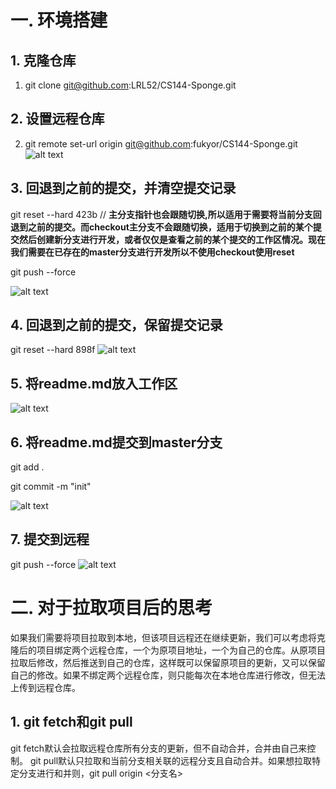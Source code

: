 # 一. 环境搭建
## 1. 克隆仓库
1. git clone git@github.com:LRL52/CS144-Sponge.git
## 2. 设置远程仓库
2. git remote set-url origin git@github.com:fukyor/CS144-Sponge.git
![alt text](image.png)

## 3. 回退到之前的提交，并清空提交记录
git reset --hard 423b // **主分支指针也会跟随切换,所以适用于需要将当前分支回退到之前的提交。而checkout主分支不会跟随切换，适用于切换到之前的某个提交然后创建新分支进行开发，或者仅仅是查看之前的某个提交的工作区情况。现在我们需要在已存在的master分支进行开发所以不使用checkout使用reset**

git push --force

![alt text](image-3.png)

## 4. 回退到之前的提交，保留提交记录

git reset --hard 898f
![alt text](image-5.png)

## 5. 将readme.md放入工作区
![alt text](image-6.png)

## 6. 将readme.md提交到master分支
git add .

git commit -m "init"

![alt text](image-8.png)

## 7. 提交到远程
git push --force
![alt text](image-9.png)

# 二. 对于拉取项目后的思考
如果我们需要将项目拉取到本地，但该项目远程还在继续更新，我们可以考虑将克隆后的项目绑定两个远程仓库，一个为原项目地址，一个为自己的仓库。从原项目拉取后修改，然后推送到自己的仓库，这样既可以保留原项目的更新，又可以保留自己的修改。如果不绑定两个远程仓库，则只能每次在本地仓库进行修改，但无法上传到远程仓库。

## 1. git fetch和git pull
git fetch默认会拉取远程仓库所有分支的更新，但不自动合并，合并由自己来控制。
git pull默认只拉取和当前分支相关联的远程分支且自动合并。如果想拉取特定分支进行和并则，git pull origin <分支名>


